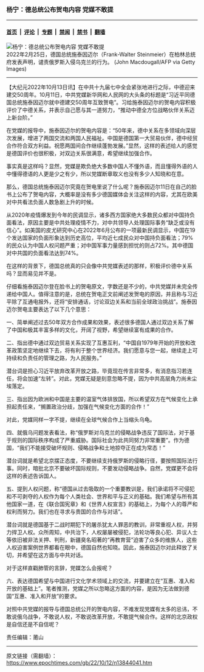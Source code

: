 ### 杨宁：德总统公布贺电内容 党媒不敢提

---

#### [首页](../../../..?n13844041) &nbsp;|&nbsp; [评论](../../../../../epoch-comment?n13844041) &nbsp;|&nbsp; [专题](../../../../../epoch-special?n13844041) &nbsp;|&nbsp; [禁闻](../../../../../epoch-news?n13844041) &nbsp;|&nbsp; [禁书](../../../../../books?n13844041) &nbsp;|&nbsp; [翻墙](https://github.com/gfw-breaker/nogfw/blob/master/README.md?n13844041)


<div><img alt="杨宁：德总统公布贺电内容 党媒不敢提" class="attachment-djy_600_400 size-djy_600_400 wp-post-image" src="https://i.epochtimes.com/assets/uploads/2022/04/id13696767-GettyImages-1238749160-600x400.jpg"/>
<div class="caption">
 2022年2月25日，德国总统施泰因迈尔（Frank-Walter Steinmeier）在柏林总统府发表声明，谴责俄罗斯入侵乌克兰的行为。 (John Macdougall/AFP via Getty Images)
</div></div><hr/><div class="post_content" id="artbody" itemprop="articleBody">
 <!-- article content begin -->
 <p>
  【大纪元2022年10月13日讯】在中共十九届七中全会紧张地进行之际，中德迎来建交50周年。10月11日，中共党媒新华网和人民网的大头条的标题是“习近平同德国总统施泰因迈尔就中德建交50周年互致贺电”。习给施泰因迈尔的贺电内容积极评价了中德关系，并表示自己愿与其一道努力，“推动中德全方位战略伙伴关系迈上新台阶。”
 </p>
 <p>
  在党媒的报导中，施泰因迈尔的贺电内容是：“50年来，德中关系在多领域向深层次发展，增进了两国交流和两国人民福祉。中国是德国第一大贸易伙伴，德中经贸合作符合双方利益。祝愿两国间合作继续蓬勃发展。”显然，这样的表述给人的感觉是德国评价也很积极，对双边关系很满意，希望继续加强合作。
 </p>
 <p>
  事实真是这样吗？显然，党媒是欺负绝大多数中国人不懂外语，而且懂得外语的人中懂得德语的人更是少之有少，所以党媒断章取义也没有多少人知晓和在意。
 </p>
 <p>
  那么，德国总统施泰因迈尔究竟在贺电里说了什么呢？施泰因迈尔11日在自己的脸书上公布了贺电内容，大概率是没有多少德国媒体会关注这样的内容，尤其在欧美对中共看法负面人数急剧上升的时候。
 </p>
 <p>
  从2020年疫情爆发到今年的民调显示，诸多西方国家绝大多数民众都对中国持负面看法，原因主要是中共处理疫情不力，对中共领导人处理国际事务“缺乏或没有信心”。如美国的皮尤研究中心在2022年6月公布的一项最新民调显示，中国在19个发达国家的负面形象达到历史高位，平均近七成民众对中国持负面看法；79%的民众认为中国人权问题严重；对中国军事力量感到担忧的则占72%。其中德国对中共国的负面看法达到74%。
 </p>
 <p>
  在这样的背景下，德国总统真的只会像中共党媒表述的那样，积极评价德中关系吗？显而易见并不是。
 </p>
 <p>
  仔细看施泰因迈尔登在脸书上的贺电原文，字数还是不少的，中共党媒并未完全传递给中国人。值得注意的是，总统在贺电正文前阐述发贺电的原因，并且称与习近平除了互通电报外，还将“安排通话，讨论双边关系和当前全球政治挑战”。施泰因迈尔贺电主要表达了以下几个意思：
 </p>
 <p>
  一、简单阐述过去50年双方合作成果和效果，表述很多德国人通过双边关系了解了中国和极其丰富多样的文化，开阔了视野，希望继续富有成果的合作。
 </p>
 <p>
  二、指出德中通过双边贸易关系实现了互惠互利，“中国自1979年开始的开放和改革政策坚定地继续下去，将有利于整个世界经济。我们愿意与您一起，继续走上可持续和负责任的管理之路，为人民服务。”
 </p>
 <p>
  潜台词是担心习近平放弃改革开放之路，毕竟现在传言非常多，有消息指习若连任，将会加速“左转”。对此，党媒无疑是刻意忽略不提，因为中共高层角力尚未尘埃落定。
 </p>
 <p>
  三、指出因为欧洲和中国是主要的温室气体排放国，所以希望双方在气候变化上承担起责任来，“搁置政治分歧，加强在气候变化方面的合作！”
 </p>
 <p>
  对此，党媒同样一字不提，继续在全球气候合作上当缩头乌龟。
 </p>
 <p>
  四、就俄乌问题发表看法，称“俄罗斯对乌克兰的侵略战争违反了国际法，对于基于规则的国际秩序构成了严重威胁。国际社会为此共同努力非常重要”。作为德国，“我们不能接受破坏规则、侵略战争和土地掠夺正在成为常态！”
 </p>
 <p>
  潜台词就是希望北京摆正态度，不要继续支持俄罗斯的侵略行径，要按照国际法行事。同时，暗批北京不要破坏国际规则，不要发动侵略战争。自然，党媒更不会将这样的表述告诉国人。
 </p>
 <p>
  五、提到人权问题，称“德国从过去吸取的一个重要教训是，我们承诺将不可侵犯和不可剥夺的人权作为每个人类社会、世界和平与正义的基础。我们希望与所有其他国家一道，在《联合国宪章》和《世界人权宣言》的基础上，为每个人的尊严和权利而努力。我们也在寻求与贵国的合作与对话”。
 </p>
 <p>
  潜台词就是德国基于二战时期犯下的屠杀犹太人罪恶的教训，非常重视人权，并努力捍卫人权。众所周知，中共治下，人权屡屡被侵犯，法轮功等良心犯、异议人士等依旧被非法关押、判刑，新疆臭名昭著的“再教育营”迫害了众多的维族人，这些人权迫害案例世界都看在眼中，德国自然也知晓。因此，施泰因迈尔对此释放了关切，并希望在这方面与中共对话。
 </p>
 <p>
  对于这样直戳肺管的言辞，党媒怎么会报呢？
 </p>
 <p>
  六、表达德国希望与中国进行文化学术领域上的交流，并要建立在“互惠、准入和开放的基础上”。笔者推测，党媒之所以忽略这方面的内容，是因为无法做到德国“互惠、准入和开放”的要求。
 </p>
 <p>
  对照中共党媒的报导与德国总统公开的贺电内容，不难发现党媒有太多的忌讳，不敢说俄乌战争，不敢说人权，不敢说改革开放，不敢提气候合作。这样的北京政权是自信还是不自信呢？
 </p>
 <p>
  责任编辑：莆山
 </p>
 <!-- article content end -->
 <div id="below_article_ad">
 </div>
</div>


---

原文链接（需翻墙）：https://www.epochtimes.com/gb/22/10/12/n13844041.htm